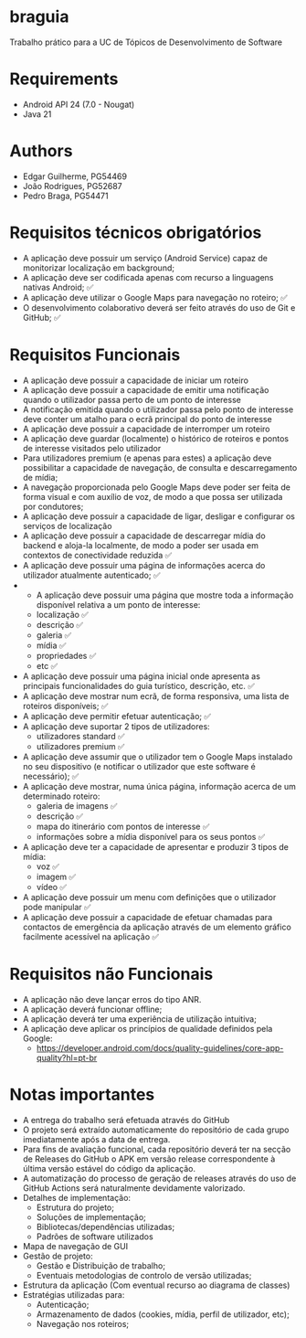 # braguia
Trabalho prático para a UC de Tópicos de Desenvolvimento de Software

# Requirements
 - Android API 24 (7.0 - Nougat)
 - Java 21

# Authors
 - Edgar Guilherme, PG54469
 - João Rodrigues, PG52687
 - Pedro Braga, PG54471

# Requisitos técnicos obrigatórios
* A aplicação deve possuir um serviço (Android Service) capaz de monitorizar localização em background; 
* A aplicação deve ser codificada apenas com recurso a linguagens nativas Android; ✅
* A aplicação deve utilizar o Google Maps para navegação no roteiro; ✅
* O desenvolvimento colaborativo deverá ser feito através do uso de Git e GitHub; ✅

# Requisitos Funcionais
* A aplicação deve possuir a capacidade de iniciar um roteiro
* A aplicação deve possuir a capacidade de emitir uma notificação quando o utilizador passa perto de um ponto de interesse
* A notificação emitida quando o utilizador passa pelo ponto de interesse deve conter um atalho para o ecrã principal do ponto de interesse
* A aplicação deve possuir a capacidade de interromper um roteiro
* A aplicação deve guardar (localmente) o histórico de roteiros e pontos de interesse visitados pelo utilizador 
* Para utilizadores premium (e apenas para estes) a aplicação deve possibilitar a capacidade de navegação, de consulta e descarregamento de mídia; 
* A navegação proporcionada pelo Google Maps deve poder ser feita de forma visual e com auxílio de voz, de modo a que possa ser utilizada por condutores;
* A aplicação deve possuir a capacidade de ligar, desligar e configurar os serviços de localização 
* A aplicação deve possuir a capacidade de descarregar mídia do backend e aloja-la localmente, de modo a poder ser usada em contextos de conectividade reduzida ✅
* A aplicação deve possuir uma página de informações acerca do utilizador atualmente autenticado; ✅
* * A aplicação deve possuir uma página que mostre toda a informação disponível relativa a um ponto de interesse: 
  * localização ✅
  * descrição ✅
  * galeria ✅
  * mídia ✅
  * propriedades ✅
  * etc ✅
* A aplicação deve possuir uma página inicial onde apresenta as principais funcionalidades do guia turístico, descrição, etc. ✅
* A aplicação deve mostrar num ecrã, de forma responsiva, uma lista de roteiros disponíveis; ✅
* A aplicação deve permitir efetuar autenticação; ✅
* A aplicação deve suportar 2 tipos de utilizadores: 
  * utilizadores standard ✅
  * utilizadores premium ✅
* A aplicação deve assumir que o utilizador tem o Google Maps instalado no seu dispositivo (e notificar o utilizador que este software é necessário); ✅
* A aplicação deve mostrar, numa única página, informação acerca de um determinado roteiro: 
  * galeria de imagens ✅
  * descrição ✅
  * mapa do itinerário com pontos de interesse ✅
  * informações sobre a mídia disponível para os seus pontos ✅
* A aplicação deve ter a capacidade de apresentar e produzir 3 tipos de mídia: 
  * voz ✅
  * imagem ✅
  * vídeo ✅
* A aplicação deve possuir um menu com definições que o utilizador pode manipular ✅
* A aplicação deve possuir a capacidade de efetuar chamadas para contactos de emergência da aplicação através de um elemento gráfico facilmente acessível na aplicação ✅

# Requisitos não Funcionais
* A aplicação não deve lançar erros do tipo ANR. 
* A aplicação deverá funcionar offline; 
* A aplicação deverá ter uma experiência de utilização intuitiva; 
* A aplicação deve aplicar os princípios de qualidade definidos pela Google: 
  * https://developer.android.com/docs/quality-guidelines/core-app-quality?hl=pt-br

# Notas importantes

* A entrega do trabalho será efetuada através do GitHub
* O projeto será extraído automaticamente do repositório de cada grupo imediatamente após a data de entrega.
* Para fins de avaliação funcional, cada repositório deverá ter na secção de Releases do GitHub o APK em versão release correspondente à última versão estável do código da aplicação.
* A automatização do processo de geração de releases através do uso de GitHub Actions será naturalmente devidamente valorizado.
* Detalhes de implementação:
  * Estrutura do projeto;
  * Soluções de implementação; 
  * Bibliotecas/dependências utilizadas; 
  * Padrões de software utilizados
* Mapa de navegação de GUI
* Gestão de projeto:
  * Gestão e Distribuição de trabalho;
  * Eventuais metodologias de controlo de versão utilizadas;
* Estrutura da aplicação (Com eventual recurso ao diagrama de classes)
* Estratégias utilizadas para: 
  * Autenticação;
  * Armazenamento de dados (cookies, mídia, perfil de utilizador, etc);
  * Navegação nos roteiros;
